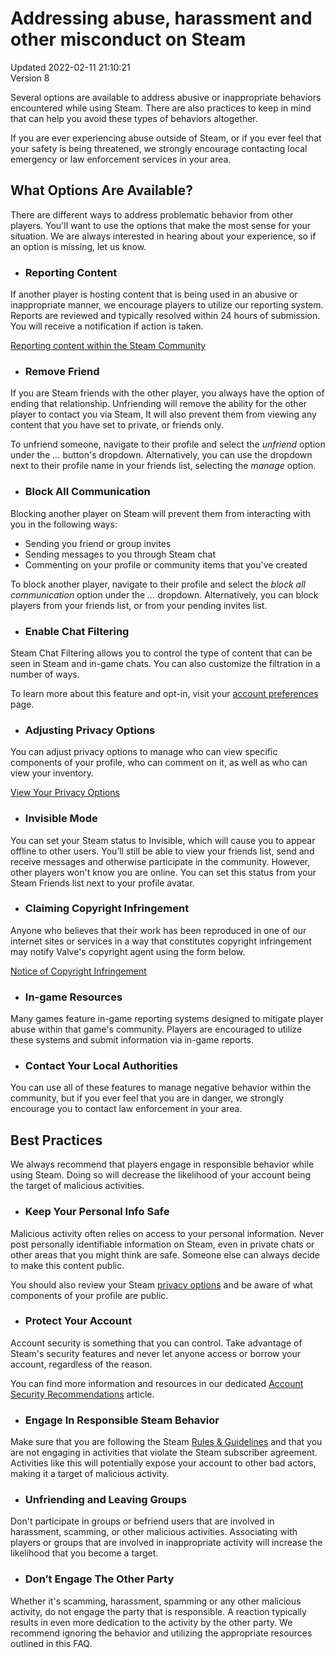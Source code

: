 # Addressing abuse, harassment and other misconduct on Steam
Updated 2022-02-11 21:10:21  
Version 8  

Several options are available to address abusive or inappropriate behaviors encountered while using Steam. There are also practices to keep in mind that can help you avoid these types of behaviors altogether.  
  
If you are ever experiencing abuse outside of Steam, or if you ever feel that your safety is being threatened, we strongly encourage contacting local emergency or law enforcement services in your area.  
  
  
## What Options Are Available?
  
There are different ways to address problematic behavior from other players. You'll want to use the options that make the most sense for your situation. We are always interested in hearing about your experience, so if an option is missing, let us know.  
  

* ### Reporting Content
  
If another player is hosting content that is being used in an abusive or inappropriate manner, we encourage players to utilize our reporting system. Reports are reviewed and typically resolved within 24 hours of submission. You will receive a notification if action is taken.  
  
[Reporting content within the Steam Community](https://help.steampowered.com/en/faqs/view/4DE7-17AA-0E8B-C1AD)
* ### Remove Friend
  
If you are Steam friends with the other player, you always have the option of ending that relationship. Unfriending will remove the ability for the other player to contact you via Steam, It will also prevent them from viewing any content that you have set to private, or friends only.  
  
To unfriend someone, navigate to their profile and select the *unfriend* option under the *...* button's dropdown. Alternatively, you can use the dropdown next to their profile name in your friends list, selecting the *manage* option.
* ### Block All Communication
  
Blocking another player on Steam will prevent them from interacting with you in the following ways:  
  

* Sending you friend or group invites
* Sending messages to you through Steam chat
* Commenting on your profile or community items that you've created

  
  
To block another player, navigate to their profile and select the *block all communication* option under the *...* dropdown. Alternatively, you can block players from your friends list, or from your pending invites list.
* ### Enable Chat Filtering
  
Steam Chat Filtering allows you to control the type of content that can be seen in Steam and in-game chats. You can also customize the filtration in a number of ways.  
  
To learn more about this feature and opt-in, visit your [account preferences](https://store.steampowered.com/account/preferences/#CommunityContentPreferences) page.
* ### Adjusting Privacy Options
  
You can adjust privacy options to manage who can view specific components of your profile, who can comment on it, as well as who can view your inventory.  
  
[View Your Privacy Options](https://steamcommunity.com/my/edit/settings)
* ### Invisible Mode
  
You can set your Steam status to Invisible, which will cause you to appear offline to other users. You’ll still be able to view your friends list, send and receive messages and otherwise participate in the community. However, other players won't know you are online. You can set this status from your Steam Friends list next to your profile avatar.
* ### Claiming Copyright Infringement
  
Anyone who believes that their work has been reproduced in one of our internet sites or services in a way that constitutes copyright infringement may notify Valve's copyright agent using the form below.  
  
[Notice of Copyright Infringement](https://steamcommunity.com/dmca/create/)
* ### In-game Resources
  
Many games feature in-game reporting systems designed to mitigate player abuse within that game's community. Players are encouraged to utilize these systems and submit information via in-game reports.
* ### Contact Your Local Authorities
  
You can use all of these features to manage negative behavior within the community, but if you ever feel that you are in danger, we strongly encourage you to contact law enforcement in your area.

    
  
## Best Practices
  
We always recommend that players engage in responsible behavior while using Steam. Doing so will decrease the likelihood of your account being the target of malicious activities.  
  

* ### Keep Your Personal Info Safe
  
Malicious activity often relies on access to your personal information. Never post personally identifiable information on Steam, even in private chats or other areas that you might think are safe. Someone else can always decide to make this content public.  
  
You should also review your Steam [privacy options](https://steamcommunity.com/my/edit/settings) and be aware of what components of your profile are public.
* ### Protect Your Account
  
Account security is something that you can control. Take advantage of Steam's security features and never let anyone access or borrow your account, regardless of the reason.  
  
You can find more information and resources in our dedicated [Account Security Recommendations](https://help.steampowered.com/en/faqs/view/6639-EB3C-EC79-FF60) article.
* ### Engage In Responsible Steam Behavior
  
Make sure that you are following the Steam [Rules & Guidelines](https://help.steampowered.com/en/faqs/view/6862-8119-C23E-EA7B) and that you are not engaging in activities that violate the Steam subscriber agreement. Activities like this will potentially expose your account to other bad actors, making it a target of malicious activity.
* ### Unfriending and Leaving Groups
  
Don't participate in groups or befriend users that are involved in harassment, scamming, or other malicious activities. Associating with players or groups that are involved in inappropriate activity will increase the likelihood that you become a target.
* ### Don’t Engage The Other Party
  
Whether it's scamming, harassment, spamming or any other malicious activity, do not engage the party that is responsible. A reaction typically results in even more dedication to the activity by the other party. We recommend ignoring the behavior and utilizing the appropriate resources outlined in this FAQ.